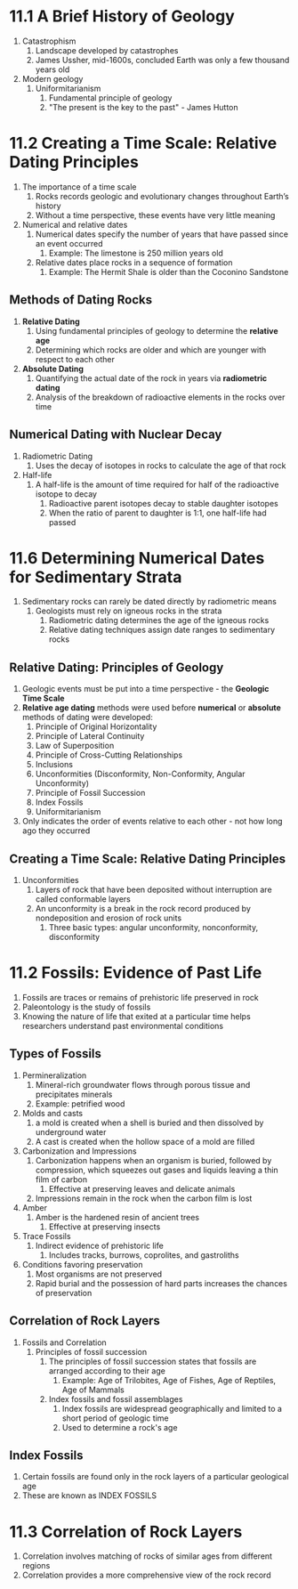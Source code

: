 # 11.1 A Brief History of Geology
1. Catastrophism
	1. Landscape developed by catastrophes
	2. James Ussher, mid-1600s, concluded Earth was only a few thousand years old
2. Modern geology
	1. Uniformitarianism
		1. Fundamental principle of geology
		2. "The present is the key to the past" - James Hutton
# 11.2 Creating a Time Scale: Relative Dating Principles
1. The importance of a time scale
	1. Rocks records geologic and evolutionary changes throughout Earth’s history
	2. Without a time perspective, these events have very little meaning
2. Numerical and relative dates
	1. Numerical dates specify the number of years that have passed since an event occurred
		1. Example: The limestone is 250 million years old
	2. Relative dates place rocks in a sequence of formation
		1. Example: The Hermit Shale is older than the Coconino Sandstone	
## Methods of Dating Rocks
1. **Relative Dating**
	1. Using fundamental principles of geology to determine the **relative age**
	2. Determining which rocks are older and which are younger with respect to each other
2. **Absolute Dating**
	1. Quantifying the actual date of the rock in years via **radiometric dating**
	2. Analysis of the breakdown of radioactive elements in the rocks over time
## Numerical Dating with Nuclear Decay
1. Radiometric Dating
	1. Uses the decay of isotopes in rocks to calculate the age of that rock
2. Half-life
	1. A half-life is the amount of time required for half of the radioactive isotope to decay
		1. Radioactive parent isotopes decay to stable daughter isotopes
		2. When the ratio of parent to daughter is 1:1, one half-life had passed
# 11.6 Determining Numerical Dates for Sedimentary Strata
1. Sedimentary rocks can rarely be dated directly by radiometric means
	1. Geologists must rely on igneous rocks in the strata
		1. Radiometric dating determines the age of the igneous rocks
		2. Relative dating techniques assign date ranges to sedimentary rocks
## Relative Dating: Principles of Geology
1. Geologic events must be put into a time perspective - the **Geologic Time Scale**
2. **Relative age dating** methods were used before **numerical** or **absolute** methods of dating were developed:
	1. Principle of Original Horizontality
	2. Principle of Lateral Continuity
	3. Law of Superposition
	4. Principle of Cross-Cutting Relationships
	5. Inclusions
	6. Unconformities (Disconformity, Non-Conformity, Angular Unconformity)
	7. Principle of Fossil Succession
	8. Index Fossils
	9. Uniformitarianism
3. Only indicates the order of events relative to each other - not how long ago they occurred
## Creating a Time Scale: Relative Dating Principles
1. Unconformities
	1. Layers of rock that have been deposited without interruption are called conformable layers
	2. An unconformity is a break in the rock record produced by nondeposition and erosion of rock units
		1. Three basic types: angular unconformity, nonconformity, disconformity
# 11.2 Fossils: Evidence of Past Life
1. Fossils are traces or remains of prehistoric life preserved in rock
2. Paleontology is the study of fossils
3. Knowing the nature of life that exited at a particular time helps researchers understand past environmental conditions
## Types of Fossils
1. Permineralization
	1. Mineral-rich groundwater flows through porous tissue and precipitates minerals
	2. Example: petrified wood
2. Molds and casts
	1. a mold is created when a shell is buried and then dissolved by underground water
	2. A cast is created when the hollow space of a mold are filled
3. Carbonization and Impressions
	1. Carbonization happens when an organism is buried, followed by compression, which squeezes out gases and liquids leaving a thin film of carbon
		1. Effective at preserving leaves and delicate animals
	2. Impressions remain in the rock when the carbon film is lost
4. Amber
	1. Amber is the hardened resin of ancient trees
		1. Effective at preserving insects
2. Trace Fossils
	1. Indirect evidence of prehistoric life
		1. Includes tracks, burrows, coprolites, and gastroliths
3. Conditions favoring preservation
	1. Most organisms are not preserved
	2. Rapid burial and the possession of hard parts increases the chances of preservation
## Correlation of Rock Layers
1. Fossils and Correlation 
	1. Principles of fossil succession
		1. The principles of fossil succession states that fossils are arranged according to their age
			1. Example: Age of Trilobites, Age of Fishes, Age of Reptiles, Age of Mammals
		2. Index fossils and fossil assemblages
			1. Index fossils are widespread geographically and limited to a short period of geologic time
			2. Used to determine a rock's age
## Index Fossils
1. Certain fossils are found only in the rock layers of a particular geological age
2. These are known as INDEX FOSSILS
# 11.3 Correlation of Rock Layers
1. Correlation involves matching of rocks of similar ages from different regions
2. Correlation provides a more comprehensive view of the rock record